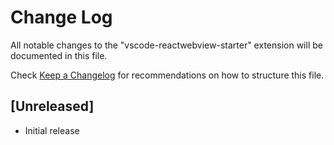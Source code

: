 # Change Log

All notable changes to the "vscode-reactwebview-starter" extension will be documented in this file.

Check [Keep a Changelog](http://keepachangelog.com/) for recommendations on how to structure this file.

## [Unreleased]

- Initial release